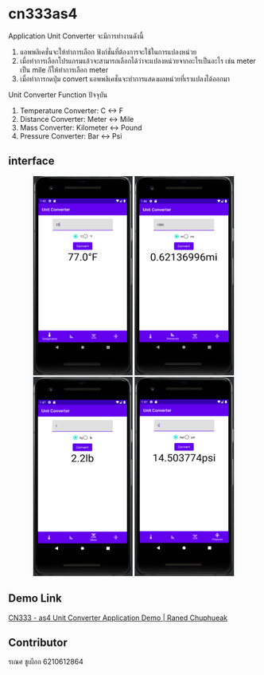 # cn333as4
Application Unit Converter จะมีการทำงานดังนี้
1. แอพพลิเคชั่นจะให้ทำการเลือก ฟังก์ชั่นที่ต้องการจะใช้ในการแปลงหน่วย
2. เมื่อทำการเลือกโปรแกรมแล้วจะสามารถเลือกได้ว่าจะแปลงหน่วยจากอะไรเป็นอะไร เช่น meter เป็น mile ก็ให้ทำการเลือก meter 
3. เมื่อทำการกดปุ่ม convert แอพพลิเคชั่นจะทำการแสดงผลหน่วยที่เราแปลงได้ออกมา

Unit Converter Function ปัจจุบัน
1. Temperature Converter: C <-> F
2. Distance Converter: Meter <-> Mile
3. Mass Converter: Kilometer <-> Pound
4. Pressure Converter: Bar <-> Psi

## interface
<p align="center">
  <img src="img/temperatureCon.png" width=200 height=400 />
  <img src="img/distanceCon.png" width=200 height=400 />
  <img src="img/massCon.png" width=200 height=400 />
  <img src="img/pressureCon.png" width=200 height=400 />
</p>

## Demo Link
[CN333 - as4 Unit Converter Application Demo | Raned Chuphueak](https://youtu.be/565-a2hWr1E)

## Contributor
รเณศ ชูเผือก 6210612864

